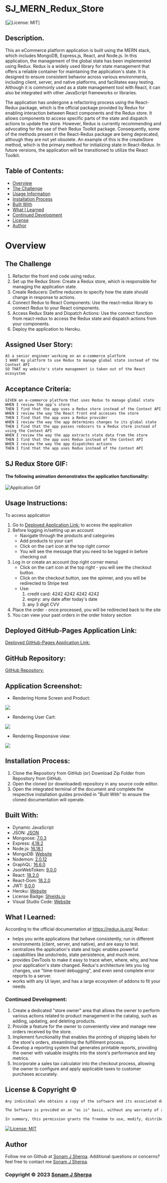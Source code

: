 # SJ_MERN_Redux_Store

[![License: MIT](https://img.shields.io/badge/License-MIT-yellow.svg)]

## Description.

This an eCommerce platform application is built using the MERN stack, which includes MongoDB, Express.js, React, and Node.js. In this application, the management of the global state has been implemented using Redux. Redux is a widely used library for state management that offers a reliable container for maintaining the application's state. It is designed to ensure consistent behavior across various environments, including client, server, and native platforms, and facilitates easy testing. Although it is commonly used as a state management tool with React, it can also be integrated with other JavaScript frameworks or libraries.

The application has undergone a refactoring process using the React-Redux package, which is the official package provided by Redux for enabling interaction between React components and the Redux store. It allows components to access specific parts of the state and dispatch actions to update the store. However, Redux is currently recommending and advocating for the use of their Redux Toolkit package. Consequently, some of the methods present in the React-Redux package are being deprecated, although they are not yet obsolete. An example of this is the createStore method, which is the primary method for initializing state in React-Redux. In future versions, the application will be transitioned to utilize the React Toolkit.


## Table of Contents:
- [Overview](#Overview)
- [The Challenge](#The-Challenge)
- [Usage Information](#Usage-Information)
- [Installation Process](#Installation-Process)
- [Built With](#Built-With)
- [What I Learned](#What-I-Learned)
- [Continued Development](#Continued-Development)
- [License](#License)
- [Author](#Author)

# Overview

## The Challenge

1. Refactor the front end code using redux.
2. Set up the Redux Store: Create a Redux store, which is responsible for managing the application state.
3. Create Reducers: Define reducers to specify how the state should change in response to actions.
4. Connect Redux to React Components: Use the react-redux library to connect Redux to your React components.
5. Access Redux State and Dispatch Actions: Use the connect function from react-redux to access the Redux state and dispatch actions from your components.
6. Deploy the application to Heroku.

## Assigned User Story:
```
AS a senior engineer working on an e-commerce platform
I WANT my platform to use Redux to manage global state instead of the Context API
SO THAT my website's state management is taken out of the React ecosystem
```

## Acceptance Criteria:
```
GIVEN an e-commerce platform that uses Redux to manage global state
WHEN I review the app’s store
THEN I find that the app uses a Redux store instead of the Context API
WHEN I review the way the React front end accesses the store
THEN I find that the app uses a Redux provider
WHEN I review the way the app determines changes to its global state
THEN I find that the app passes reducers to a Redux store instead of using the Context API
WHEN I review the way the app extracts state data from the store
THEN I find that the app uses Redux instead of the Context API
WHEN I review the way the app dispatches actions
THEN I find that the app uses Redux instead of the Context API 
```

## SJ Redux Store GIF:
#### The following animation demonstrates the application functionality:
![Application Gif](./assets/images/sj-redux-store.gif)

## Usage Instructions:
To access application
1. Go to [Deployed Application Link:](https://sj-mern-redux-store-5d414c1de0a0.herokuapp.com/) to access the application
2. Before logging in/setting up an account
    * Navigate through the products and categories
    * Add products to your cart
    * Click on the cart icon at the top right cornor
    * You will see the message that you need to be logged in before checking out
3. Log in or create an account (top right corner menu)
    * Click on the cart icon at the top right - you will see the checkout button.
    * Click on the checkout button, see the spinner, and you will be redirected to Stripe test
    *  Use: 
        1. credit card: 4242 4242 4242 4242 
        2. expiry: any date after today's date
        3. any 3 digit CVV
4. Place the order - once processed, you will be redirected back to the site
5. You can view your past orders in the order history section

## Deployed GitHub-Pages Application Link:
[Deployed GitHub-Pages Application Link:](https://sj-mern-redux-store-5d414c1de0a0.herokuapp.com/)

## GitHub Repository:
[GitHub Repository:](https://github.com/sonam-git/SJ_Redux_Store)


## Application Screenshot:
* Rendering Home Screen and Product:

![](./assets/images/home.png)

* Rendering User Cart:

![](./assets/images/loggedin.png)

* Rendering Responsive view:

![](./assets/images/responsive1.png)



## Installation Process:
1. Clone the Repository from GitHub (or) Download Zip Folder from Repository from GitHub.
2. Open the cloned (or downloaded) repository in any source code editor.
3. Open the integrated terminal of the document and complete the respective installation guides provided in "Built With" to ensure the cloned documentation will operate.

## Built With:
- Dynamic JavaScript
- JSON: [JSON](https://www.npmjs.com/package/json)
- Mongoose: [7.0.3](https://www.npmjs.com/package/mongoose)
- Express: [4.18.2](https://www.npmjs.com/package/express)
- Node.js: [16.18.1](https://nodejs.org/en/blog/release/v16.18.1/)
- MongoDB: [Website](https://www.mongodb.com/)
- Nodemon: [2.0.12](https://www.npmjs.com/package/nodemon/v/2.0.12)
- GraphQL: [16.6.0](https://www.npmjs.com/package/graphql)
- JsonWebToken: [9.0.0](https://www.npmjs.com/package/jsonwebtoken)
- React: [18.2.0](https://www.npmjs.com/package/react)
- React-Dom: [18.2.0](https://www.npmjs.com/package/react-dom)
- JWT: [9.0.0](https://jwt.io)
- Heroku: [Website](https://www.heroku.com/platform)
- License Badge: [Shields.io](https://shields.io/)
- Visual Studio Code: [Website](https://code.visualstudio.com/)

## What I Learned:
According to the official documentation at https://redux.js.org/ Redux:
- helps you write applications that behave consistently, run in different environments (client, server, and native), and are easy to test.
- centralizes the application's state and logic enables powerful capabilities like undo/redo, state persistence, and much more.
- provides DevTools to make it easy to trace when, where, why, and how your application's state changed. Redux's architecture lets you log changes, use "time-travel debugging", and even send complete error reports to a server.
- works with any UI layer, and has a large ecosystem of addons to fit your needs. 

### Continued Development:
1. Create a dedicated "store owner" area that allows the owner to perform various actions related to product management in the catalog, such as adding, updating, and deleting products.
2. Provide a feature for the owner to conveniently view and manage new orders received by the store.
3. Implement functionality that enables the printing of shipping labels for the store's orders, streamlining the fulfillment process.
4. Develop a reporting system that generates printable reports, providing the owner with valuable insights into the store's performance and key metrics.
5. Incorporate a sales tax calculator into the checkout process, allowing the owner to configure and apply applicable taxes to customer purchases accurately.


## License & Copyright ©

```md
Any individual who obtains a copy of the software and its associated documentation files (referred to as the "Software") is granted permission, without any cost, to use, copy, modify, merge, publish, distribute, sublicense, and/or sell the Software. There are no restrictions on dealing with the Software, including the aforementioned rights. This permission is also extended to those individuals to whom the Software is provided. However, it is essential that the copyright notice and this permission notice are included in all copies or significant portions of the Software.

The Software is provided on an "as is" basis, without any warranty of any kind, whether expressed or implied. This includes, but is not limited to, warranties of merchantability, fitness for a particular purpose, and non-infringement. Under no circumstances shall the authors or copyright holders be held liable for any claim, damages, or other liabilities arising from the use of the Software, regardless of whether it is an action of contract, tort, or any other legal theory.

In summary, this permission grants the freedom to use, modify, distribute, and sell the Software without charge. However, it is crucial to include the copyright notice and permission statement when distributing the Software. It is also important to note that the Software is provided without warranties, and the authors or copyright holders bear no responsibility for any claims or damages that may arise from its use.
```
  
[![License: MIT](https://img.shields.io/badge/License-MIT-yellow.svg)](https://opensource.org/licenses/MIT) 


## Author

Follow me on Github at [Sonam J Sherpa](https://github.com/sonam-git). Additional questions or concerns? feel free to contact me [Sonam J Sherpa](sherpa.sjs@gmail.com).

### Copyright © 2023 [Sonam J Sherpa](https://github.com/sonam-git)

